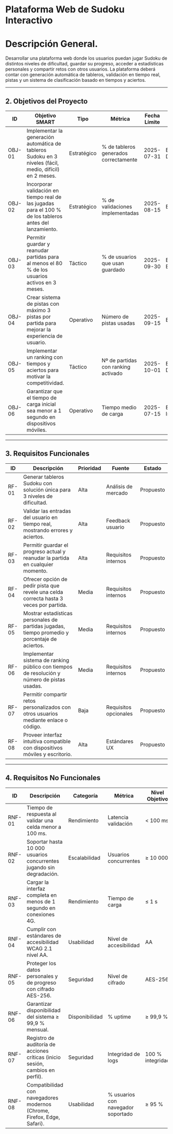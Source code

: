 # Plataforma Web de Sudoku Interactivo

# Descripción General.

Desarrollar una plataforma web donde los usuarios puedan jugar Sudoku de distintos niveles de dificultad, guardar su progreso, acceder a estadísticas personales y compartir retos con otros usuarios. La plataforma deberá contar con generación automática de tableros, validación en tiempo real, pistas y un sistema de clasificación basado en tiempos y aciertos.

---

## 2. Objetivos del Proyecto

| **ID**  | **Objetivo SMART**                                                    | **Tipo**    | **Métrica**                         | **Fecha Límite** | **Responsable**          | **Estado**  |
| ------- | -------------------------------------------------------------------- | ----------- | ---------------------------------- | ---------------- | ------------------------ | ----------- |
| OBJ-01  | Implementar la generación automática de tableros Sudoku en 3 niveles (fácil, medio, difícil) en 2 meses. | Estratégico | % de tableros generados correctamente | 2025-07-31       | Equipo de Desarrollo     | No iniciado |
| OBJ-02  | Incorporar validación en tiempo real de las jugadas para el 100 % de los tableros antes del lanzamiento. | Estratégico | % de validaciones implementadas    | 2025-08-15       | Equipo QA                | En progreso |
| OBJ-03  | Permitir guardar y reanudar partidas para al menos el 80 % de los usuarios activos en 3 meses. | Táctico     | % de usuarios que usan guardado    | 2025-09-30       | Equipo Backend           | No iniciado |
| OBJ-04  | Crear sistema de pistas con máximo 3 pistas por partida para mejorar la experiencia de usuario. | Operativo   | Número de pistas usadas             | 2025-09-15       | Equipo UX/UI             | No iniciado |
| OBJ-05  | Implementar un ranking con tiempos y aciertos para motivar la competitividad. | Táctico     | Nº de partidas con ranking activado | 2025-10-01       | Equipo de Desarrollo     | No iniciado |
| OBJ-06  | Garantizar que el tiempo de carga inicial sea menor a 1 segundo en dispositivos móviles. | Operativo   | Tiempo medio de carga               | 2025-07-15       | Equipo de Infraestructura | En progreso |

---

## 3. Requisitos Funcionales

| **ID**  | **Descripción**                                                                                      | **Prioridad** | **Fuente**          | **Estado** |
| ------- | -------------------------------------------------------------------------------------------------- | ------------- | ------------------- | ---------- |
| RF-01   | Generar tableros Sudoku con solución única para 3 niveles de dificultad.                           | Alta          | Análisis de mercado | Propuesto  |
| RF-02   | Validar las entradas del usuario en tiempo real, mostrando errores y aciertos.                     | Alta          | Feedback usuario    | Propuesto  |
| RF-03   | Permitir guardar el progreso actual y reanudar la partida en cualquier momento.                   | Alta          | Requisitos internos | Propuesto  |
| RF-04   | Ofrecer opción de pedir pista que revele una celda correcta hasta 3 veces por partida.             | Media         | Requisitos internos | Propuesto  |
| RF-05   | Mostrar estadísticas personales de partidas jugadas, tiempo promedio y porcentaje de aciertos.    | Media         | Requisitos internos | Propuesto  |
| RF-06   | Implementar sistema de ranking público con tiempos de resolución y número de pistas usadas.        | Media         | Requisitos internos | Propuesto  |
| RF-07   | Permitir compartir retos personalizados con otros usuarios mediante enlace o código.              | Baja          | Requisitos opcionales | Propuesto  |
| RF-08   | Proveer interfaz intuitiva compatible con dispositivos móviles y escritorio.                       | Alta          | Estándares UX       | Propuesto  |

---

## 4. Requisitos No Funcionales

| **ID**  | **Descripción**                                                          | **Categoría**  | **Métrica**                  | **Nivel Objetivo**    | **Comentarios**                         |
| ------- | ------------------------------------------------------------------------ | -------------- | ---------------------------- | --------------------- | ------------------------------------- |
| RNF-01  | Tiempo de respuesta al validar una celda menor a 100 ms.                 | Rendimiento    | Latencia validación          | < 100 ms              | Evaluación en dispositivos móviles.  |
| RNF-02  | Soportar hasta 10 000 usuarios concurrentes jugando sin degradación.    | Escalabilidad  | Usuarios concurrentes        | ≥ 10 000              | Infraestructura en nube escalable.    |
| RNF-03  | Cargar la interfaz completa en menos de 1 segundo en conexiones 4G.      | Rendimiento    | Tiempo de carga              | ≤ 1 s                 | Optimización front-end y uso de CDN.  |
| RNF-04  | Cumplir con estándares de accesibilidad WCAG 2.1 nivel AA.               | Usabilidad     | Nivel de accesibilidad       | AA                    | Validación con herramientas externas.|
| RNF-05  | Proteger los datos personales y de progreso con cifrado AES-256.         | Seguridad      | Nivel de cifrado             | AES-256               | Protección en tránsito y almacenamiento. |
| RNF-06  | Garantizar disponibilidad del sistema ≥ 99,9 % mensual.                  | Disponibilidad | % uptime                    | ≥ 99,9 %              | Monitorización y alertas automáticas. |
| RNF-07  | Registro de auditoría de acciones críticas (inicio sesión, cambios en perfil). | Seguridad  | Integridad de logs           | 100 % integridad      | Uso de sistemas inmutables de logs.  |
| RNF-08  | Compatibilidad con navegadores modernos (Chrome, Firefox, Edge, Safari). | Usabilidad     | % usuarios con navegador soportado | ≥ 95 %             | Pruebas periódicas de compatibilidad.|

